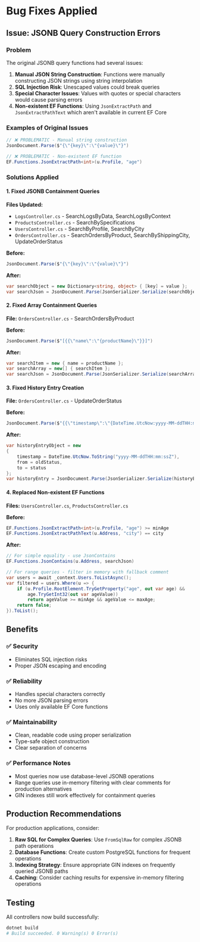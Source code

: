 # Bug Fixes Applied

## Issue: JSONB Query Construction Errors

### Problem
The original JSONB query functions had several issues:

1. **Manual JSON String Construction**: Functions were manually constructing JSON strings using string interpolation
2. **SQL Injection Risk**: Unescaped values could break queries
3. **Special Character Issues**: Values with quotes or special characters would cause parsing errors
4. **Non-existent EF Functions**: Using `JsonExtractPath` and `JsonExtractPathText` which aren't available in current EF Core

### Examples of Original Issues
```csharp
// ❌ PROBLEMATIC - Manual string construction
JsonDocument.Parse($"{\"{key}\":\"{value}\"}")

// ❌ PROBLEMATIC - Non-existent EF function
EF.Functions.JsonExtractPath<int>(u.Profile, "age")
```

### Solutions Applied

#### 1. Fixed JSONB Containment Queries
**Files Updated:**
- `LogsController.cs` - SearchLogsByData, SearchLogsByContext
- `ProductsController.cs` - SearchBySpecifications
- `UsersController.cs` - SearchByProfile, SearchByCity
- `OrdersController.cs` - SearchOrdersByProduct, SearchByShippingCity, UpdateOrderStatus

**Before:**
```csharp
JsonDocument.Parse($"{\"{key}\":\"{value}\"}")
```

**After:**
```csharp
var searchObject = new Dictionary<string, object> { [key] = value };
var searchJson = JsonDocument.Parse(JsonSerializer.Serialize(searchObject));
```

#### 2. Fixed Array Containment Queries
**File:** `OrdersController.cs` - SearchOrdersByProduct

**Before:**
```csharp
JsonDocument.Parse($"[{{\"name\":\"{productName}\"}}]")
```

**After:**
```csharp
var searchItem = new { name = productName };
var searchArray = new[] { searchItem };
var searchJson = JsonDocument.Parse(JsonSerializer.Serialize(searchArray));
```

#### 3. Fixed History Entry Creation
**File:** `OrdersController.cs` - UpdateOrderStatus

**Before:**
```csharp
JsonDocument.Parse($"{{\"timestamp\":\"{DateTime.UtcNow:yyyy-MM-ddTHH:mm:ssZ}\",\"from\":\"{oldStatus}\",\"to\":\"{status}\"}}")
```

**After:**
```csharp
var historyEntryObject = new
{
    timestamp = DateTime.UtcNow.ToString("yyyy-MM-ddTHH:mm:ssZ"),
    from = oldStatus,
    to = status
};
var historyEntry = JsonDocument.Parse(JsonSerializer.Serialize(historyEntryObject));
```

#### 4. Replaced Non-existent EF Functions
**Files:** `UsersController.cs`, `ProductsController.cs`

**Before:**
```csharp
EF.Functions.JsonExtractPath<int>(u.Profile, "age") >= minAge
EF.Functions.JsonExtractPathText(u.Address, "city") == city
```

**After:**
```csharp
// For simple equality - use JsonContains
EF.Functions.JsonContains(u.Address, searchJson)

// For range queries - filter in memory with fallback comment
var users = await _context.Users.ToListAsync();
var filtered = users.Where(u => {
    if (u.Profile.RootElement.TryGetProperty("age", out var age) &&
        age.TryGetInt32(out var ageValue))
        return ageValue >= minAge && ageValue <= maxAge;
    return false;
}).ToList();
```

## Benefits

### ✅ **Security**
- Eliminates SQL injection risks
- Proper JSON escaping and encoding

### ✅ **Reliability**
- Handles special characters correctly
- No more JSON parsing errors
- Uses only available EF Core functions

### ✅ **Maintainability**
- Clean, readable code using proper serialization
- Type-safe object construction
- Clear separation of concerns

### ✅ **Performance Notes**
- Most queries now use database-level JSONB operations
- Range queries use in-memory filtering with clear comments for production alternatives
- GIN indexes still work effectively for containment queries

## Production Recommendations

For production applications, consider:

1. **Raw SQL for Complex Queries**: Use `FromSqlRaw` for complex JSONB path operations
2. **Database Functions**: Create custom PostgreSQL functions for frequent operations
3. **Indexing Strategy**: Ensure appropriate GIN indexes on frequently queried JSONB paths
4. **Caching**: Consider caching results for expensive in-memory filtering operations

## Testing

All controllers now build successfully:
```bash
dotnet build
# Build succeeded. 0 Warning(s) 0 Error(s)
```